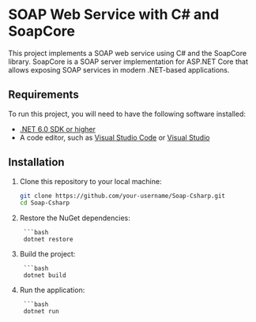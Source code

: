 # SOAP Web Service with C# and SoapCore

This project implements a SOAP web service using C# and the SoapCore library. SoapCore is a SOAP server implementation for ASP.NET Core that allows exposing SOAP services in modern .NET-based applications.

## Requirements

To run this project, you will need to have the following software installed:

- [.NET 6.0 SDK or higher](https://dotnet.microsoft.com/download/dotnet)
- A code editor, such as [Visual Studio Code](https://code.visualstudio.com/) or [Visual Studio](https://visualstudio.microsoft.com/)

## Installation

1. Clone this repository to your local machine:

   ```bash
   git clone https://github.com/your-username/Soap-Csharp.git
   cd Soap-Csharp

2. Restore the NuGet dependencies:

        ```bash
        dotnet restore

3. Build the project:

        ```bash
        dotnet build

4. Run the application:

        ```bash
        dotnet run
